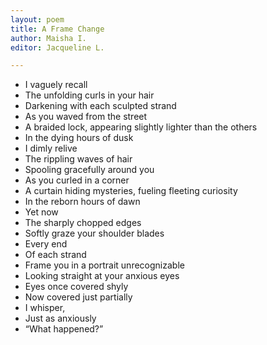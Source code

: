 ```yaml
---
layout: poem
title: A Frame Change
author: Maisha I.
editor: Jacqueline L.

---
```

* I vaguely recall
* The unfolding curls in your hair
* Darkening with each sculpted strand
* As you waved from the street
* A braided lock, appearing slightly lighter than the others
* In the dying hours of dusk
* I dimly relive
* The rippling waves of hair
* Spooling gracefully around you
* As you curled in a corner
* A curtain hiding mysteries, fueling fleeting curiosity
* In the reborn hours of dawn
* Yet now
* The sharply chopped edges
* Softly graze your shoulder blades
* Every end
* Of each strand
* Frame you in a portrait unrecognizable
* Looking straight at your anxious eyes
* Eyes once covered shyly
* Now covered just partially
* I whisper,
* Just as anxiously
* “What happened?”